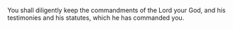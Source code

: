 You shall diligently keep the commandments of the Lord your God, and his testimonies and his statutes, which he has commanded you.
